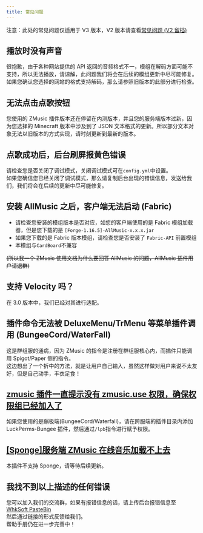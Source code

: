 ```yaml
---
title: 常见问题
---
```


注意：此处的常见问题仅适用于 V3 版本，V2 版本请查看[常见问题 (V2 留档)](faq-v2.md)

## 播放时没有声音

很抱歉，由于各种网站提供的 API 返回的音频格式不一，模组在解码方面可能不支持，所以无法播放，请谅解，此问题我们将会在后续的模组更新中尽可能修复。  
如果您确认您选择的网站的格式支持解码，那么请参照旧版本的此部分进行检查。

## 无法点击点歌按钮

您使用的 ZMusic 插件版本还在停留在内测版本，并且您的服务端版本过新，因为您选择的 Minecraft 版本中涉及到了 JSON 文本格式的更新。所以部分文本对象无法以旧版本的方式实现，请时刻更新到最新的版本。

## 点歌成功后，后台刷屏报黄色错误

请检查您是否关闭了调试模式，关闭调试模式可在`config.yml`中设置。  
如果您确信您已经关闭了调试模式，那么请复制后台出现的错误信息，发送给我们，我们将会在后续的更新中尽可能修复。

## 安装 AllMusic 之后，客户端无法启动 (Fabric)

- 请检查您安装的模组版本是否对应，如您的客户端使用的是 Fabric 模组加载器，但是您下载的是 `[Forge-1.16.5]-AllMusic-x.x.x.jar`
- 如果您下载的是 Fabric 版本模组，请检查您是否安装了 `Fabric-API` 前置模组
- 本模组与`CardBoard`不兼容

~~(所以我一个 ZMusic 使用文档为什么要回答 AllMusic 的问题，AllMusic 插件用户请退群)~~

## 支持 Velocity 吗？

在 3.0 版本中，我们已经对其进行适配。

## 插件命令无法被 DeluxeMenu/TrMenu 等菜单插件调用 (BungeeCord/WaterFall)

这是群组服的通病，因为 ZMusic 的指令是注册在群组服核心内，而插件只能调用 Spigot/Paper 侧的指令。  
这边想出了一个折中的方法，就是让用户自己输入，虽然这样做对用户来说不太友好，但是自己动手，丰衣足食！

## [zmusic 插件一直提示没有 zmusic.use 权限，确保权限组已经加入了](https://www.mcbbs.net/forum.php?mod=viewthread&tid=1310665)

如果您使用的是蹦极端(BungeeCord/Waterfall)，请在跨服端的插件目录内添加 LuckPerms-Bungee 插件，然后通过`/lpb`指令进行赋予权限。

## [[Sponge]服务端 ZMusic 在线音乐加载不上去](https://www.mcbbs.net/forum.php?mod=viewthread&tid=1048579)

本插件不支持 Sponge，请等待后续更新。

## 我找不到以上描述的任何错误

您可以加入我们的交流群，如果有报错信息的话，请上传后台报错信息至[WhkSoft PasteBin](https://paste.whksoft.cn/)  
然后通过链接的形式反馈给我们。  
帮助手册仍在进一步完善中！
